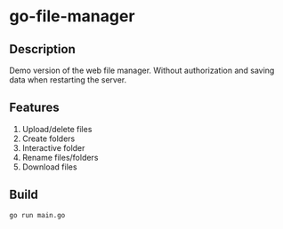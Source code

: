 # go-file-manager

## Description  
Demo version of the web file manager.
Without authorization and saving data when restarting the server. 

## Features  
1. Upload/delete files
2. Create folders
3. Interactive folder
4. Rename files/folders
5. Download files

## Build  
```
go run main.go
```

